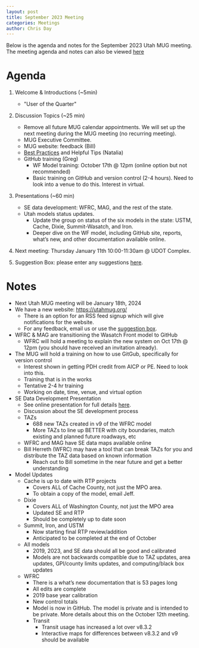 ```yaml
---
layout: post
title: September 2023 Meeting
categories: Meetings
author: Chris Day
---
```


Below is the agenda and notes for the September 2023 Utah MUG meeting. The meeting agenda and notes can also be viewed [here](https://docs.google.com/document/d/1INjGpaTnoyNo5jwV2wH1SD8sooiiuDyAiZdpoRF9ekA/edit)

# Agenda

1. Welcome & Introductions (~5min)
   - "User of the Quarter"

2. Discussion Topics (~25 min)

   - Remove all future MUG calendar appointments. We will set up the next meeting during the MUG meeting (no recurring meeting).
   - MUG Executive Committee.
   - MUG website: feedback (Bill)
   - [Best Practices](https://docs.google.com/spreadsheets/d/1chQ7D8hAQuFVv478rdDLal3MjjM0R-zsp9aYvOIezrE/edit#gid=0) and Helpful Tips (Natalia)
   - GitHub training (Greg)
      - WF Model training: October 17th @ 12pm (online option but not recommended)
      - Basic training on GitHub and version control (2-4 hours). Need to look into a venue to do this. Interest in virtual. 

3. Presentations (~60 min)
    
   - SE data development: WFRC, MAG, and the rest of the state.
   - Utah models status updates.
      - Update the group on status of the six models in the state: USTM, Cache, Dixie, Summit-Wasatch, and Iron.
      - Deeper dive on the WF model, including GitHub site, reports, what’s new, and other documentation available online.

4. Next meeting: Thursday January 11th 10:00-11:30am @ UDOT Complex.

5. Suggestion Box: please enter any suggestions [here](https://docs.google.com/forms/d/e/1FAIpQLSeDrhBnu1zuc2MvGWOlZ1q85KSoE-NXFUH-Oc9id567GtV6Ow/viewform). 

# Notes

- Next Utah MUG meeting will be January 18th, 2024
- We have a new website: https://utahmug.org/
   - There is an option for an RSS feed signup which will give notifications for the website.
   - For any feedback, email us or use the [suggestion box](https://docs.google.com/forms/d/e/1FAIpQLSeDrhBnu1zuc2MvGWOlZ1q85KSoE-NXFUH-Oc9id567GtV6Ow/viewform).
- WFRC & MAG are transitioning the Wasatch Front model to GitHub
   - WFRC will hold a meeting to explain the new system on Oct 17th @ 12pm (you should have received an invitation already).
- The MUG will hold a training on how to use GitGub, specifically for version control
   - Interest shown in getting PDH credit from AICP or PE. Need to look into this.
   - Training that is in the works
   - Tentative 2-4 hr training
   - Working on date, time, venue, and virtual option
- SE Data Development Presentation
   - See online presentation for full details [here](https://docs.google.com/presentation/d/1115Fp97oPomuwhXzqj0yGPV3The5uPWlI1Jp2whvnhM/edit#slide=id.p).
   - Discussion about the SE development process
   - TAZs
      - 688 new TAZs created in v9 of the WFRC model
      - More TAZs to line up BETTER with city boundaries, match existing and planned future roadways, etc
   - WFRC and MAG have SE data maps available online
   - Bill Herreth (WFRC) may have a tool that can break TAZs for you and distribute the TAZ data based on known information
      - Reach out to Bill sometime in the near future and get a better understanding
- Model Updates
   - Cache is up to date with RTP projects
      - Covers ALL of Cache County, not just the MPO area.
      - To obtain a copy of the model, email Jeff.
   - Dixie
      - Covers ALL of Washington County, not just the MPO area
      - Updated SE and RTP
      - Should be completely up to date soon
   - Summit, Iron, and USTM
      - Now starting final RTP review/addition
      - Anticipated to be completed at the end of October
   - All models
      - 2019, 2023, and SE data should all be good and calibrated
      - Models are not backwards compatible due to TAZ updates, area updates, GPI/county limits updates, and computing/black box updates
   - WFRC
      - There is a what’s new documentation that is 53 pages long
      - All edits are complete
      - 2019 base year calibration
      - New control totals
      - Model is now in GitHub. The model is private and is intended to be private. More details about this on the October 12th meeting.
      - Transit
         - Transit usage has increased a lot over v8.3.2
         - Interactive maps for differences between v8.3.2 and v9 should be available





